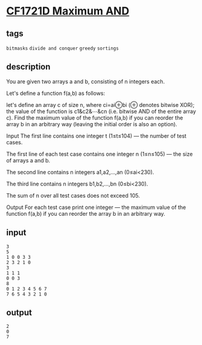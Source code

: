 # [CF1721D Maximum AND](https://codeforces.com/contest/1721/problem/D)

## tags
`bitmasks` `divide and conquer` `greedy` `sortings` 

## description

You are given two arrays a and b, consisting of n integers each.

Let's define a function f(a,b) as follows:

let's define an array c of size n, where ci=ai⊕bi (⊕ denotes bitwise XOR);
the value of the function is c1&c2&⋯&cn (i.e. bitwise AND of the entire array c).
Find the maximum value of the function f(a,b) if you can reorder the array b in an arbitrary way (leaving the initial order is also an option).

Input
The first line contains one integer t (1≤t≤104) — the number of test cases.

The first line of each test case contains one integer n (1≤n≤105) — the size of arrays a and b.

The second line contains n integers a1,a2,…,an (0≤ai<230).

The third line contains n integers b1,b2,…,bn (0≤bi<230).

The sum of n over all test cases does not exceed 105.

Output
For each test case print one integer — the maximum value of the function f(a,b) if you can reorder the array b in an arbitrary way.

## input
```
3
5
1 0 0 3 3
2 3 2 1 0
3
1 1 1
0 0 3
8
0 1 2 3 4 5 6 7
7 6 5 4 3 2 1 0
```

## output
```
2
0
7
```

